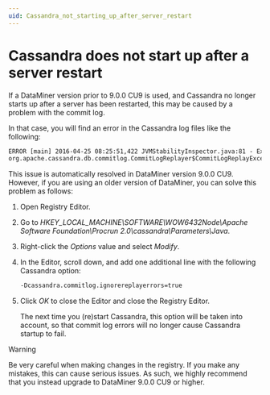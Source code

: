 ```yaml
---
uid: Cassandra_not_starting_up_after_server_restart
---
```


# Cassandra does not start up after a server restart

If a DataMiner version prior to 9.0.0 CU9 is used, and Cassandra no longer starts up after a server has been restarted, this may be caused by a problem with the commit log.

In that case, you will find an error in the Cassandra log files like the following:

```txt
ERROR [main] 2016-04-25 08:25:51,422 JVMStabilityInspector.java:81 - Exiting due to error while processing commit log during initialization.
org.apache.cassandra.db.commitlog.CommitLogReplayer$CommitLogReplayException: Could not read commit log descriptor in file C:\PROGRA\~1\CASSAN\~1\data\commitlog\CommitLog-6-1459504472381.log
```

This issue is automatically resolved in DataMiner version 9.0.0 CU9. However, if you are using an older version of DataMiner, you can solve this problem as follows:

1. Open Registry Editor.

1. Go to *HKEY_LOCAL_MACHINE\\SOFTWARE\\WOW6432Node\\Apache Software Foundation\\Procrun 2.0\\cassandra\\Parameters\\Java*.

1. Right-click the *Options* value and select *Modify*.

1. In the Editor, scroll down, and add one additional line with the following Cassandra option:

   ```txt
   -Dcassandra.commitlog.ignorereplayerrors=true
   ```

1. Click *OK* to close the Editor and close the Registry Editor.

   The next time you (re)start Cassandra, this option will be taken into account, so that commit log errors will no longer cause Cassandra startup to fail.

> [!WARNING]
> Be very careful when making changes in the registry. If you make any mistakes, this can cause serious issues. As such, we highly recommend that you instead upgrade to DataMiner 9.0.0 CU9 or higher.
